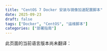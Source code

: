 ```yaml
---
title: "CentOS 7 Docker 安装与镜像加速配置脚本"
date: 2025-09-23
draft: false
tags: ["Docker", "CentOS", "运维脚本"]
categories: ["部署指南"]
---
```


此页面的当前语言版本尚未翻译：
